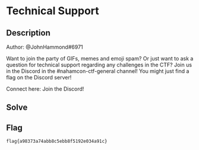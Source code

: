 # Technical Support

## Description
Author: @JohnHammond#6971

Want to join the party of GIFs, memes and emoji spam? Or just want to ask a question for technical support regarding any challenges in the CTF? Join us in the Discord in the #nahamcon-ctf-general channel! You might just find a flag on the Discord server!

Connect here:
Join the Discord! 

## Solve

## Flag
```
flag{a98373a74abb8c5ebb8f5192e034a91c}
```